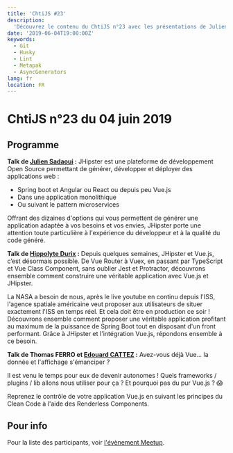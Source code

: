 ```yaml
---
title: 'ChtiJS #23'
description:
  'Découvrez le contenu du ChtiJS n°23 avec les présentations de Julien Sadaoui, Hippolyte Durix et le duo Thomas FERRO / Edouard CATTEZ.'
date: '2019-06-04T19:00:00Z'
keywords:
  - Git
  - Husky
  - Lint
  - Metapak
  - AsyncGenerators
lang: fr
location: FR
---
```


# ChtiJS n°23 du 04 juin 2019

## Programme

**Talk de [Julien Sadaoui](https://twitter.com/juliensadaoui) :**
JHipster est une plateforme de développement Open Source permettant de générer, développer et déployer des applications web :
- Spring boot et Angular ou React ou depuis peu Vue.js
- Dans une application monolithique
- Ou suivant le pattern microservices

Offrant des dizaines d'options qui vous permettent de générer une application adaptée à vos besoins et vos envies, JHipster porte une attention toute particulière à l'expérience du développeur et à la qualité du code généré.

**Talk de [Hippolyte Durix](https://twitter.com/hdurix) :**
Depuis quelques semaines, JHipster et Vue.js, c’est désormais possible. De Vue Router à Vuex, en passant par TypeScript et Vue Class Component, sans oublier Jest et Protractor, découvrons ensemble comment construire une véritable application avec Vue.js et JHipster.

La NASA a besoin de nous, après le live youtube en continu depuis l'ISS, l'agence spatiale américaine veut proposer aux utilisateurs de situer exactement l'ISS en temps réel. Et cela doit être en production ce soir ! Découvrons ensemble comment proposer une véritable application profitant au maximum de la puissance de Spring Boot tout en disposant d'un front performant. Grâce à JHipster et l'intégration Vue.js, répondons ensemble à ce besoin.

**Talk de Thomas FERRO et [Edouard CATTEZ](https://www.linkedin.com/in/edouard-cattez-865794133) :**
Avez-vous déjà Vue... la donnée et l'affichage s'émanciper ?

Il est venu le temps pour eux de devenir autonomes ! Quels frameworks / plugins / lib allons nous utiliser pour ça ? Et pourquoi pas du pur Vue.js ? 😱

Reprenez le contrôle de votre application Vue.js en suivant les principes du Clean Code à l'aide des Renderless Components.

## Pour info

Pour la liste des participants, voir
[l'évènement Meetup](https://www.meetup.com/francejs/events/261510415/).
